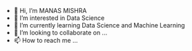 - 👋 Hi, I’m MANAS MISHRA
- 👀 I’m interested in Data Science
- 🌱 I’m currently learning  Data Science and Machine Learning 
- 💞️ I’m looking to collaborate on ...
- 📫 How to reach me ...

<!---
manash96/manash96 is a ✨ special ✨ repository because its `README.md` (this file) appears on your GitHub profile.
You can click the Preview link to take a look at your changes.
--->
